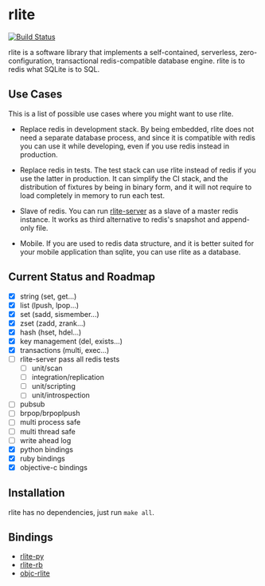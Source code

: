 rlite
=====

[![Build Status](https://travis-ci.org/seppo0010/rlite.svg?branch=master)](https://travis-ci.org/seppo0010/rlite)

rlite is a software library that implements a self-contained, serverless, zero-configuration, transactional redis-compatible database engine. rlite is to redis what SQLite is to SQL.

Use Cases
---------

This is a list of possible use cases where you might want to use rlite.

- Replace redis in development stack. By being embedded, rlite does not need a
separate database process, and since it is compatible with redis you can use it
while developing, even if you use redis instead in production.

- Replace redis in tests. The test stack can use rlite instead of redis if you
use the latter in production. It can simplify the CI stack, and the
distribution of fixtures by being in binary form, and it will not require to
load completely in memory to run each test.

- Slave of redis. You can run [rlite-server](https://github.com/seppo0010/rlite-server)
as a slave of a master redis instance. It works as third alternative to redis's
snapshot and append-only file.

- Mobile. If you are used to redis data structure, and it is better suited for
your mobile application than sqlite, you can use rlite as a database.

Current Status and Roadmap
--------------------------

- [x] string (set, get...)
- [x] list (lpush, lpop...)
- [x] set (sadd, sismember...)
- [x] zset (zadd, zrank...)
- [x] hash (hset, hdel...)
- [x] key management (del, exists...)
- [x] transactions (multi, exec...)
- [ ] rlite-server pass all redis tests
  - [ ] unit/scan
  - [ ] integration/replication
  - [ ] unit/scripting
  - [ ] unit/introspection
- [ ] pubsub
- [ ] brpop/brpoplpush
- [ ] multi process safe
- [ ] multi thread safe
- [ ] write ahead log
- [x] python bindings
- [x] ruby bindings
- [x] objective-c bindings

Installation
------------

rlite has no dependencies, just run `make all`.

Bindings
-------

- [rlite-py](https://github.com/seppo0010/rlite-py)
- [rlite-rb](https://github.com/seppo0010/rlite-rb)
- [objc-rlite](https://github.com/seppo0010/objc-rlite)
